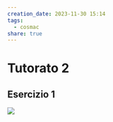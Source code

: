 ```yaml
---
creation_date: 2023-11-30 15:14
tags:
  - cosmac
share: true
---
```

# Tutorato 2

## Esercizio 1

![](Pasted%20image%2020231130160629.png)
